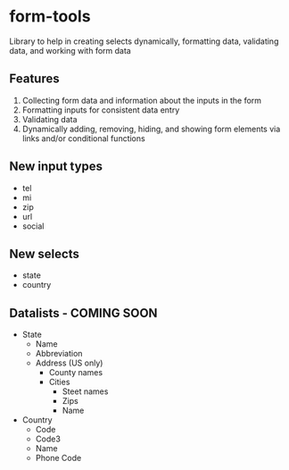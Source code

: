 # form-tools
Library to help in creating selects dynamically, formatting data, validating data, and working with form data

## Features
1. Collecting form data and information about the inputs in the form
2. Formatting inputs for consistent data entry
3. Validating data
4. Dynamically adding, removing, hiding, and showing form elements via links and/or conditional functions

## New input types
- tel
- mi
- zip
- url
- social

## New selects
- state
- country

## Datalists - COMING SOON
- State
  - Name
  - Abbreviation
  - Address (US only)
    - County names
    - Cities
      - Steet names
      - Zips
      - Name
- Country
  - Code
  - Code3
  - Name
  - Phone Code
